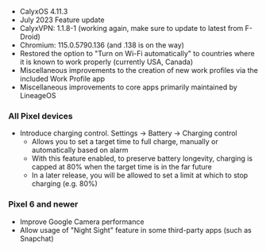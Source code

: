 * CalyxOS 4.11.3
* July 2023 Feature update
* CalyxVPN: 1.1.8-1 (working again, make sure to update to latest from F-Droid)
* Chromium: 115.0.5790.136 (and .138 is on the way)
* Restored the option to "Turn on Wi-Fi automatically" to countries where it is known to work properly (currently USA, Canada)
* Miscellaneous improvements to the creation of new work profiles via the included Work Profile app
* Miscellaneous improvements to core apps primarily maintained by LineageOS

### All Pixel devices
* Introduce charging control. Settings -> Battery -> Charging control
  * Allows you to set a target time to full charge, manually or automatically based on alarm
  * With this feature enabled, to preserve battery longevity, charging is capped at 80% when the target time is in the far future
  * In a later release, you will be allowed to set a limit at which to stop charging (e.g. 80%)

### Pixel 6 and newer
* Improve Google Camera performance
* Allow usage of "Night Sight" feature in some third-party apps (such as Snapchat)
